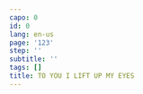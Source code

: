 ```yaml
---
capo: 0
id: 0
lang: en-us
page: '123'
step: ''
subtitle: ''
tags: []
title: TO YOU I LIFT UP MY EYES
---
```

